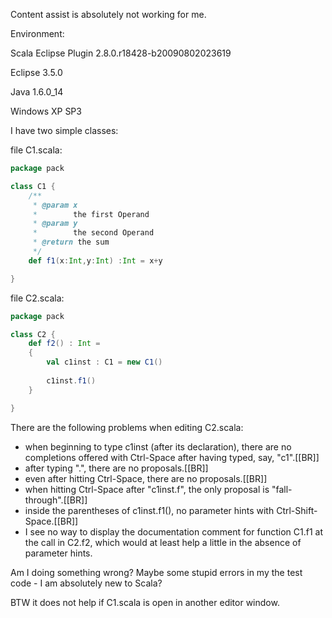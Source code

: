 Content assist is absolutely not working for me.

Environment:

Scala Eclipse Plugin 2.8.0.r18428-b20090802023619

Eclipse 3.5.0

Java 1.6.0_14

Windows XP SP3

I have two simple classes:

file C1.scala:

```scala
package pack

class C1 {
	/**
	 * @param x 
	 *        the first Operand
	 * @param y
	 *        the second Operand
	 * @return the sum
	 */
	def f1(x:Int,y:Int) :Int = x+y

}
```

file C2.scala:

```scala
package pack

class C2 {
	def f2() : Int =
	{
	    val c1inst : C1 = new C1()
		
	    c1inst.f1()
	}

}
```

There are the following problems when editing C2.scala:

- when beginning to type c1inst (after its declaration), there are no completions offered with Ctrl-Space after having typed, say, "c1".[[BR]]
- after typing ".", there are no proposals.[[BR]]
- even after hitting Ctrl-Space, there are no proposals.[[BR]]
- when hitting Ctrl-Space after "c1inst.f", the only proposal is "fall-through".[[BR]]
- inside the parentheses of c1inst.f1(), no parameter hints with Ctrl-Shift-Space.[[BR]]
- I see no way to display the documentation comment for function C1.f1 at the call in C2.f2, which would at least help a little in the absence of parameter hints.

Am I doing something wrong? Maybe some stupid errors in my the test code - I am absolutely new to Scala?

BTW it does not help if C1.scala is open in another editor window.
